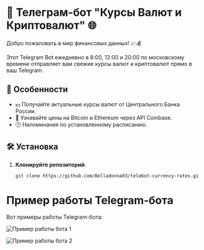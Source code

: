 # 🚀 Телеграм-бот "Курсы Валют и Криптовалют" 🌐

Добро пожаловать в мир финансовых данных! 📈💰

Этот Telegram Bot ежедневно в 8:00, 12:00 и 20:00 по московскому времени отправляет вам свежие курсы валют и криптовалют прямо в ваш Telegram.

## 🌟 Особенности

- 💵 Получайте актуальные курсы валют от Центрального Банка России.
- 💎 Узнавайте цены на Bitcoin и Ethereum через API Coinbase.
- 🕒 Напоминания по установленному расписанию.

## 🛠 Установка

1. **Клонируйте репозиторий**:
   ```sh
   git clone https://github.com/Belladonna03/telebot-currency-rates.git
   
# Пример работы Telegram-бота

Вот примеры работы Telegram-бота:

![Пример работы бота 1](https://github.com/Belladonna03/telebot-currency-rates/blob/raw/main/images/img1.png)

![Пример работы бота 2](https://github.com/Belladonna03/telebot-currency-rates/blob/raw/main/images/img2.png)